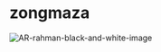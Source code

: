 # zongmaza
![AR-rahman-black-and-white-image](https://user-images.githubusercontent.com/114070795/191580016-d6857fbd-9d9f-4d05-84ec-5eb732c73894.jpg)

